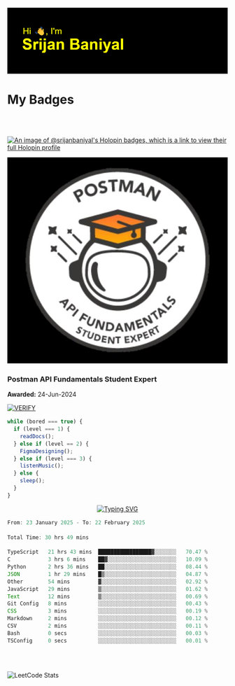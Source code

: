 ![Header](./header.png)

# My Badges

<Br />
<Br />

[![An image of @srijanbaniyal's Holopin badges, which is a link to view their full Holopin profile](https://holopin.me/srijanbaniyal)](https://holopin.io/@srijanbaniyal)

[![Postman API Fundamentals Student Expert](/Postman.jpeg)](https://api.badgr.io/public/assertions/r9BLLy0oTfKJBbkGuDI1zA)

### Postman API Fundamentals Student Expert

**Awarded:** 24-Jun-2024

[![VERIFY](https://img.shields.io/badge/VERIFY-blue)](https://badgecheck.io?url=https%3A%2F%2Fapi.badgr.io%2Fpublic%2Fassertions%2Fr9BLLy0oTfKJBbkGuDI1zA)

```javascript
while (bored === true) {
  if (level === 1) {
    readDocs();
  } else if (level == 2) {
    FigmaDesigning();
  } else if (level === 3) {
    listenMusic();
  } else {
    sleep();
  }
}
```

<p align="center">
  <a href="https://git.io/typing-svg"><img src="https://readme-typing-svg.demolab.com?font=Tilt+Prism&size=30&pause=1000&color=0FF75B&center=true&vCenter=true&width=800&height=80&lines=Time+spent+on+various+Programming+languages" alt="Typing SVG" /></a>
</p>

<!--START_SECTION:waka-->

```TypeScript
From: 23 January 2025 - To: 22 February 2025

Total Time: 30 hrs 49 mins

TypeScript   21 hrs 43 mins  █████████████████▓░░░░░░░   70.47 %
C            3 hrs 6 mins    ██▓░░░░░░░░░░░░░░░░░░░░░░   10.09 %
Python       2 hrs 36 mins   ██░░░░░░░░░░░░░░░░░░░░░░░   08.44 %
JSON         1 hr 29 mins    █▒░░░░░░░░░░░░░░░░░░░░░░░   04.87 %
Other        54 mins         ▓░░░░░░░░░░░░░░░░░░░░░░░░   02.92 %
JavaScript   29 mins         ▒░░░░░░░░░░░░░░░░░░░░░░░░   01.62 %
Text         12 mins         ▒░░░░░░░░░░░░░░░░░░░░░░░░   00.69 %
Git Config   8 mins          ░░░░░░░░░░░░░░░░░░░░░░░░░   00.43 %
CSS          3 mins          ░░░░░░░░░░░░░░░░░░░░░░░░░   00.19 %
Markdown     2 mins          ░░░░░░░░░░░░░░░░░░░░░░░░░   00.12 %
CSV          2 mins          ░░░░░░░░░░░░░░░░░░░░░░░░░   00.11 %
Bash         0 secs          ░░░░░░░░░░░░░░░░░░░░░░░░░   00.03 %
TSConfig     0 secs          ░░░░░░░░░░░░░░░░░░░░░░░░░   00.01 %
```

<!--END_SECTION:waka-->

<Br />
<Br />

![LeetCode Stats](https://leetcard.jacoblin.cool/Srijan-Baniyal?theme=dark&font=Rasa&ext=contest)
